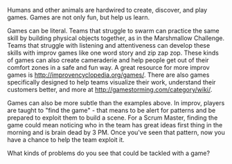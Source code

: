 Humans and other animals are hardwired to create, discover, and play games. Games are not only fun, but help us learn.  

Games can be literal. Teams that struggle to swarm can practice the same skill by building physical objects together, as in the Marshmallow Challenge. Teams that struggle with listening and attentiveness can develop these skills with improv games like one word story and zip zap zop. These kinds of games can also create cameraderie and help people get out of their comfort zones in a safe and fun way. A great resource for more improv games is http://improvencyclopedia.org/games/. There are also games specifically designed to help teams visualize their work, understand their customers better, and more at http://gamestorming.com/category/wiki/.

Games can also be more subtle than the examples above. In improv, players are taught to "find the game" - that means to be alert for patterns and be prepared to exploit them to build a scene. For a Scrum Master, finding the game could mean noticing who in the team has great ideas first thing in the morning and is brain dead by 3 PM. Once you've seen that pattern, now you have a chance to help the team exploit it.

What kinds of problems do you see that could be tackled with a game?
